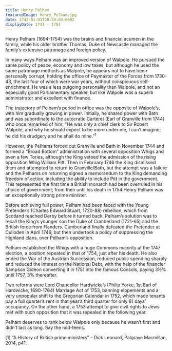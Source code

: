 ```yaml
---
title: Henry Pelham
featuredImage: Henry_Pelham.jpg
date: 1743-01-01T20:20:00.000Z
displayDate: 1743 - 1754
---
```

Henry Pelham (1694-1754) was the brains and financial acumen in the family, while his older brother Thomas, Duke of Newcastle managed the family’s extensive patronage and foreign policy.

In many ways Pelham was an improved version of Walpole. He pursued the same policy of peace, economy and low taxes, but although he used the same patronage methods as Walpole, he appears not to have been personally corrupt, holding the office of Paymaster of the Forces from 1730-43, the last four of which were war years, without conspicuous self-enrichment. He was a less outgoing personality than Walpole, and not an especially good Parliamentary speaker, but like Walpole was a superb administrator and excellent with finance.

The trajectory of Pelham’s period in office was the opposite of Walpole’s, with him gradually growing in power. Initially, he shared power with Bath and was subordinate to the autocratic Carteret (Earl of Granville from 1744) who once remarked of him: “He was only a chief clerk to Sir Robert Walpole, and why he should expect to be more under me, I can’t imagine; he did his drudgery and he shall do mine.”<sup>1</sup>

However, the Pelhams forced out Granville and Bath in November 1744 and formed a “Broad Bottom” administration with several opposition Whigs and even a few Tories, although the King vetoed the admission of the rising opposition Whig William Pitt. Then in February 1746 the King dismissed them and attempted to return to Granville/Bath, but the attempt was a failure and the Pelhams on returning signed a memorandum to the King demanding freedom of action, including the ability to include Pitt in the government. This represented the first time a British monarch had been overruled in his choice of government; from then until his death in 1754 Henry Pelham was an exceptionally strong prime minister.

Before achieving full power, Pelham had been faced with the Young Pretender’s (Charles Edward Stuart, 1720-88) rebellion, which from Scotland reached Derby before it turned back. Pelham’s solution was to recall the King’s younger son the Duke of Cumberland (1721-65) and the British force from Flanders. Cumberland finally defeated the Pretender at Culloden in April 1746, but then undertook a policy of suppressing the Highland clans, over Pelham’s opposition.

Pelham established the Whigs with a huge Commons majority at the 1747 election, a position repeated in that of 1754, just after his death. He also ended the War of the Austrian Succession, reduced public spending sharply and reduced the interest on the National Debt, with the help of the financier Sampson Gideon converting it in 1751 into the famous Consols, paying 3½% until 1757, 3% thereafter.

Two reforms were Lord Chancellor Hardwicke’s (Philip Yorke, 1st Earl of Hardwicke, 1690-1764) Marriage Act of 1753, banning elopements and a very unpopular shift to the Gregorian Calendar in 1752, which made tenants pay a full quarter’s rent in that year’s third quarter for only 81 days’ occupancy. On the other hand, a 1753 attempt to give civil rights to Jews met with such opposition that it was repealed in the following year.

Pelham deserves to rank below Walpole only because he wasn’t first and didn’t last as long. Say the mid-teens.

\[1] “A History of British prime ministers” – Dick Leonard, Palgrave Macmillan, 2014, p41.